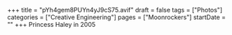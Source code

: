 +++
title = "pYh4gem8PUYn4yJ9cS75.avif"
draft = false
tags = ["Photos"]
categories = ["Creative Engineering"]
pages = ["Moonrockers"]
startDate = ""
+++
Princess Haley in 2005
